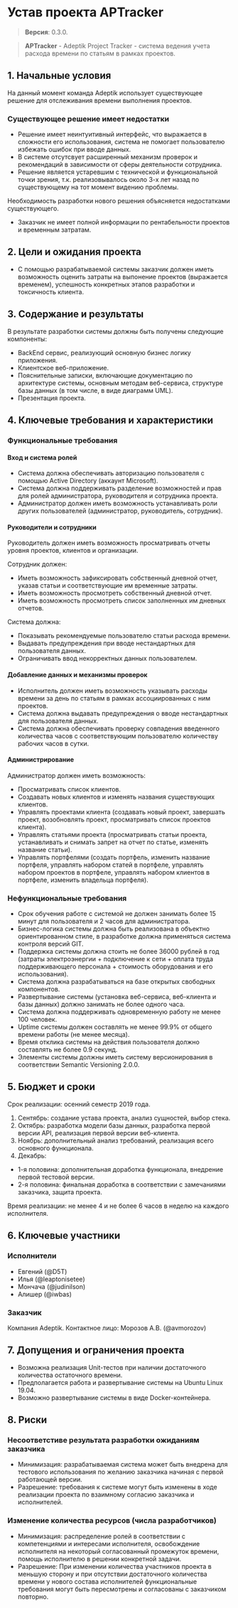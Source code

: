 # Устав проекта APTracker

> **Версия**: 0.3.0.

> **APTracker** - Adeptik Project Tracker - система ведения учета расхода времени по статьям в рамках проектов.

## 1. Начальные условия

На данный момент команда Adeptik использует существующее решение для отслеживания времени выполнения проектов.

### Существующее решение имеет недостатки

- Решение имеет неинтуитивный интерфейс, что выражается в сложности его использования, система не помогает пользователю избежать ошибок при вводе данных.
- В системе отсутсвует расширенный механизм проверок и рекомендаций в зависимости от сферы деятельности сотрудника.
- Решение является устаревшим с технической и функциональной точки зрения, т.к. реализовывалось около 3-х лет назад по существующему на тот момент видению проблемы.

Необходимость разработки нового решения объясняется недостатками существующего.

- Заказчик не имеет полной информации по рентабельности проектов и временным затратам.

## 2. Цели и ожидания проекта

- С помощью разрабатываемой системы заказчик должен иметь возможность оценить затраты на выпонение проектов (выражается временем), успешность конкретных этапов разработки и токсичность клиента.

## 3. Содержание и результаты

В результате разработки системы должны быть получены следующие компоненты:

- BackEnd сервис, реализующий основную бизнес логику приложения.
- Клиентское веб-приложение.
- Пояснительные записки, включающие документацию по архитектуре системы, основным методам веб-сервиса, структуре базы данных (в том числе, в виде диаграмм UML).
- Презентация проекта.

## 4. Ключевые требования и характеристики

### Функциональные требования

#### Вход и система ролей

- Система должна обеспечивать авторизацию пользователя с помощью Active Directory (аккаунт Microsoft).
- Система должна поддерживать разделение возможностей и прав для ролей администратора, руководителя и сотрудника проекта.
- Администратор должен иметь возможность устанавливать роли других пользователей (администратор, руководитель, сотрудник).

#### Руководители и сотрудники

Руководитель должен иметь возможность просматривать отчеты уровня проектов, клиентов и организации.

Сотрудник должен:
- Иметь возможность зафиксировать собственный дневной отчет, указав статьи и соответствующие им временные затраты.
- Иметь возможность просмотреть собственный дневной отчет.
- Иметь возможность просмотреть список заполненных им дневных отчетов.

Система должна:
- Показывать рекомендуемые пользователю статьи расхода времени.
- Выдавать предупреждения при вводе нестандартных для пользователя данных.
- Ограничивать ввод некорректных данных пользователем.

#### Добавление данных и механизмы проверок

- Исполнитель должен иметь возможность указывать расходы времени за день по статьям в рамках ассоциированных с ним проектов.
- Система должна выдавать предупреждения о вводе нестандартных для пользователя данных.
- Система должна обеспечивать проверку совпадения введенного количества часов с соответствующим пользователю количеству рабочих часов в сутки.

#### Администрирование

Администратор должен иметь возможность:
- Просматривать список клиентов.
- Создавать новых клиентов и изменять названия существующих клиентов.
- Управлять проектами клиента (создавать новый проект, завершать проект, возобновлять проект, просматривать список проектов клиента).
- Управлять статьями проекта (просматривать статьи проекта, устанавливать и снимать запрет на отчет по статье, изменять название статьи).
- Управлять портфелями (создать портфель, изменить название портфеля, управлять набором статей в портфеле, управлять набором проектов в портфеле, управлять набором клиентов в портфеле, изменить владельца портфеля).

### Нефункциональные требования

- Срок обучения работе с системой не должен занимать более 15 минут для пользователя и 2 часов для администратора.
- Бизнес-логика системы должна быть реализована в объектно ориентированном стиле, в разработке должна применяться система контроля версий GIT.
- Поддержка системы должна стоить не более 36000 рублей в год (затраты электроэнергии + подключение к сети + оплата труда поддерживающего персонала + стоимость оборудования и его использования).
- Система должна разрабатываться на базе открытых свободных компонентов.
- Развертывание системы (установка веб-сервиса, веб-клиента и базы данных) должно занимать не более одного часа.
- Система должна поддерживать одновременную работу не менее 100 человек.
- Uptime системы должен составлять не менее 99.9% от общего времени работы (не менее месяца).
- Время отклика системы на действия пользователя должно составлять не более 0.9 секунд.
- Элементы системы должны иметь систему версионирования в соответствии Semantic Versioning 2.0.0.

## 5. Бюджет и сроки

Срок реализации: осенний семестр 2019 года.

1. Сентябрь: создание устава проекта, анализ сущностей, выбор стека.
2. Октябрь: разработка модели базы данных, разработка первой версии API, реализация первой версии веб-клиента.
3. Ноябрь: дополнительный анализ требований, реализация всего основного функционала.
4. Декабрь: 
- 1-я половина: дополнительная доработка функционала, внедрение первой тестовой версии.
- 2-я половина: финальная доработка в соответствии с замечаниями заказчика, защита проекта.

Время реализации: не менее 4 и не более 6 часов в неделю на каждого исполнителя.

## 6. Ключевые участники

### Исполнители

- Евгений (@D5T)
- Илья (@leaptonisetee)
- Мончача (@judinilson)
- Алишер (@iwbas)

### Заказчик

Компания Adeptik.
Контактное лицо: Морозов А.В. (@avmorozov)

## 7. Допущения и ограничения проекта

- Возможна реализация Unit-тестов при наличии достаточного количества остаточного времени.
- Предполагается работа и развертывание системы на Ubuntu Linux 19.04.
- Возможно развертывание системы в виде Docker-контейнера.

## 8. Риски

### Несоответстиве результата разработки ожиданиям заказчика

- Минимизация: разрабатываемая система может быть внедрена для тестового использования по желанию заказчика начиная с первой работающей версии.
- Разрешение: требования к системе могут быть изменены в ходе реализации проекта по взаимному согласию заказчика и исполнителей.

### Изменение количества ресурсов (числа разработчиков)

- Минимизация: распределение ролей в соответствии с компетенциями и интересами исполнителя, освобождение исполнителя на некоторый согласованный промежуток времени, помощь исполнителю в решении конкретной задачи.
- Разрешение: При изменении количества участников проекта в меньшую сторону и при отсутствии достаточного количества времени у нового состава исполнителей функциональные требования могут быть пересмотрены и согласованы с заказчиком повторно.

